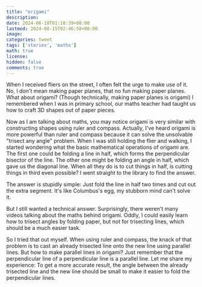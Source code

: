 ```yaml
---
title: "origami"
description: 
date: 2024-06-18T01:10:39+08:00
lastmod: 2024-08-15T02:46:58+08:00
image: 
categories: tweet
tags: ['stories', 'maths']
math: true
license: 
hidden: false
comments: true
---
```


When I received fliers on the street, I often felt the urge to make use of it. No, I don't mean making paper planes, that no fun making paper planes. What about origami? (Though technically, making paper planes is origami) I remembered when I was in primary school, our maths teacher had taught us how to craft 3D shapes out of paper pieces.

Now as I am talking about maths, you may notice origami is very similar with constructing shapes using ruler and compass. Actually, I've heard origami is more powerful than ruler and compass because it can solve the unsolvable "trisect any angle" problem. When I was still holding the flier and walking, I started wondering what the basic mathematical operations of origami are. The first one could be folding a line in half, which forms the perpendicular bisector of the line. The other one might be folding an angle in half, which gave us the diagonal line. When all they do is to cut things in half, is cutting things in third even possible? I went straight to the library to find the answer.

The answer is stupidly simple: Just fold the line in half two times and cut out the extra segment. It's like Columbus's egg, my stubborn mind can't solve it.

But I still wanted a technical answer. Surprisingly, there weren't many videos talking about the maths behind origami. Oddly, I could easily learn how to trisect angles by folding paper, but not for trisecting lines, which should be a much easier task.

So I tried that out myself. When using ruler and compass, the knack of that problem is to cast an already trisected line onto the new line using parallel lines. But how to make parallel lines in origami? Just remember that the perpendicular line of a perpendicular line is a parallel line. Let me share my experience: To get a more accurate result, the angle between the already trisected line and the new line should be small to make it easier to fold the perpendicular lines.

